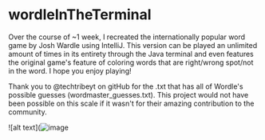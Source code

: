 # wordleInTheTerminal
Over the course of ~1 week, I recreated the internationally popular word game by Josh Wardle using IntelliJ. This version can be played an unlimited amount of times in its entirety through the Java terminal and even features the original game's feature of coloring words that are right/wrong spot/not in the word. I hope you enjoy playing!

Thank you to @techtribeyt on gitHub for the .txt that has all of Wordle's possible guesses (wordmaster_guesses.txt). This project would not have been possible on this scale if it wasn't for their amazing contribution to the community.


![alt text](![image](https://user-images.githubusercontent.com/107736333/174925639-260dda6e-2af8-4df3-9463-2cea42b72126.png)
